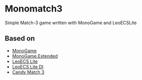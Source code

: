 ﻿# Monomatch3
Simple Match-3 game written with MonoGame and LeoECSLite

## Based on
* [MonoGame](https://github.com/MonoGame/MonoGame)
* [MonoGame.Extended](https://github.com/craftworkgames/MonoGame.Extended)
* [LeoECS Lite](https://github.com/Leopotam/ecslite)
* [LeoECS Lite DI](https://github.com/Leopotam/ecslite-di)
* [Candy Match 3](https://opengameart.org/content/candy-match-3)
